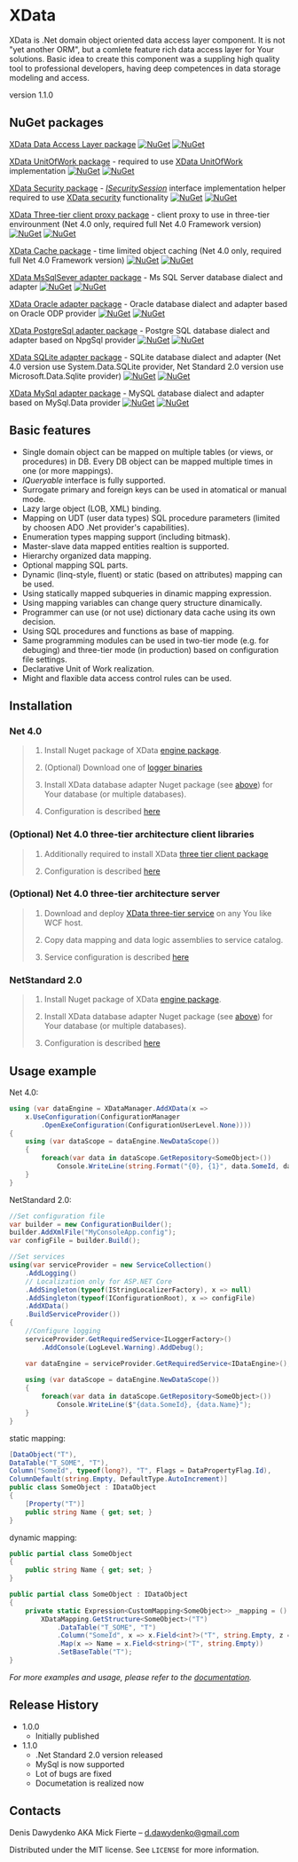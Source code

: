 # XData
XData is .Net domain object oriented data access layer component. It is not "yet another ORM", but а comlete feature rich data access layer for Your solutions. Basic idea to create this component was a suppling high quality tool to professional developers, having deep competences in data storage modeling and access.

version 1.1.0
## NuGet packages

[XData Data Access Layer package](https://packages.nuget.org/packages/XData.DataAccessLayer_BrokenLink/)
[![NuGet](https://img.shields.io/nuget/v/XData.DataAccessLayer_BrokenLink.svg?style=plastic)]()
[![NuGet](https://img.shields.io/nuget/dt/XData.DataAccessLayer_BrokenLink.svg?style=plastic)]()

[XData UnitOfWork package](https://packages.nuget.org/packages/XData.WorkSet_BrokenLink/) - required to use [XData UnitOfWork](xref:unit_of_work.md) implementation
[![NuGet](https://img.shields.io/nuget/v/XData.WorkSet_BrokenLink.svg?style=plastic)]()
[![NuGet](https://img.shields.io/nuget/dt/XData.WorkSet_BrokenLink.svg?style=plastic)]()

[XData Security package](https://packages.nuget.org/packages/XData.Security.Abstractions_BrokenLink/) - [_ISecuritySession_](xref:XData.Interfaces.ISecuritySession) interface implementation helper required to use [XData security](xref:security.md) functionality
[![NuGet](https://img.shields.io/nuget/v/XData.WorkSet_BrokenLink.svg?style=plastic)]()
[![NuGet](https://img.shields.io/nuget/dt/XData.WorkSet_BrokenLink.svg?style=plastic)]()

[XData Three-tier client proxy package](https://packages.nuget.org/packages/XData.Remote_BrokenLink/) - client proxy to use in three-tier envirounment (Net 4.0 only, required full Net 4.0 Framework version)
[![NuGet](https://img.shields.io/nuget/v/XData.Remote_BrokenLink.svg?style=plastic)]()
[![NuGet](https://img.shields.io/nuget/dt/XData.Remote_BrokenLink.svg?style=plastic)]()

[XData Cache package](https://packages.nuget.org/packages/XData.Cache_BrokenLink/) - time limited object caching (Net 4.0 only, required full Net 4.0 Framework version)
[![NuGet](https://img.shields.io/nuget/v/XData.Cache_BrokenLink.svg?style=plastic)]()
[![NuGet](https://img.shields.io/nuget/dt/XData.Cache_BrokenLink.svg?style=plastic)]()

[XData MsSqlSever adapter package](https://packages.nuget.org/packages/XData.MsSqlServer_BrokenLink/) - Ms SQL Server database dialect and adapter
[![NuGet](https://img.shields.io/nuget/v/XData.MsSqlServer_BrokenLink.svg?style=plastic)]()
[![NuGet](https://img.shields.io/nuget/dt/XData.MsSqlServer_BrokenLink.svg?style=plastic)]()

[XData Oracle adapter package](https://packages.nuget.org/packages/XData.Oracle.Odp_BrokenLink/) - Oracle database dialect and adapter based on Oracle ODP provider
[![NuGet](https://img.shields.io/nuget/v/XData.Oracle.Odp_BrokenLink.svg?style=plastic)]()
[![NuGet](https://img.shields.io/nuget/dt/XData.Oracle.Odp_BrokenLink.svg?style=plastic)]()

[XData PostgreSql adapter package](https://packages.nuget.org/packages/XData.PostgreSql.NpgSql_BrokenLink/) - Postgre SQL database dialect and adapter based on NpgSql provider
[![NuGet](https://img.shields.io/nuget/v/XData.PostgreSql.NpgSql_BrokenLink.svg?style=plastic)]()
[![NuGet](https://img.shields.io/nuget/dt/XData.PostgreSql.NpgSql_BrokenLink.svg?style=plastic)]()

[XData SQLite adapter package](https://packages.nuget.org/packages/XData.SQLite_BrokenLink/) - SQLite database dialect and adapter (Net 4.0 version use System.Data.SQLite provider, Net Standard 2.0 version use Microsoft.Data.Sqlite provider)
[![NuGet](https://img.shields.io/nuget/v/XData.SQLite_BrokenLink.svg?style=plastic)]()
[![NuGet](https://img.shields.io/nuget/dt/XData.SQLite_BrokenLink.svg?style=plastic)]()

[XData MySql adapter package](https://packages.nuget.org/packages/XData.MySql_BrokenLink/) - MySQL database dialect and adapter based on MySql.Data provider
[![NuGet](https://img.shields.io/nuget/v/XData.MySql_BrokenLink.svg?style=plastic)]()
[![NuGet](https://img.shields.io/nuget/dt/XData.MySql_BrokenLink.svg?style=plastic)]()

## Basic features
* Single domain object can be mapped on multiple tables (or views, or procedures) in DB. Every DB object can be mapped multiple times in one (or more mappings).
* _IQueryable_ interface is fully supported.
* Surrogate primary and foreign keys can be used in atomatical or manual mode.
* Lazy large object (LOB, XML) binding.
* Mapping on UDT (user data types) SQL procedure parameters (limited by choosen ADO .Net provider's capabilities).
* Enumeration types mapping support (including bitmask).
* Master-slave data mapped entities realtion is supported.
* Hierarchy organized data mapping.
* Optional mapping SQL parts.
* Dynamic (linq-style, fluent) or static (based on attributes) mapping can be used.
* Using statically mapped subqueries in dinamic mapping expression.
* Using mapping variables can change query structure dinamically.
* Programmer can use (or not use) dictionary data cache using its own decision.
* Using SQL procedures and functions as base of mapping.
* Same programming modules can be used in two-tier mode (e.g. for debuging) and three-tier mode (in production) based on configuration file settings.
* Declarative Unit of Work realization.
* Might and flaxible data access control rules can be used.

## Installation

### Net 4.0

>1) Install Nuget package of XData [engine package](https://packages.nuget.org/packages/XData.DataAccessLayer_BrokenLink/).
>
>2) (Optional) Download one of [logger binaries](http://mickfierte.github.io/XData/index.html#Net-4.0)
>
>3) Install XData database adapter Nuget package (see [above](http://mickfierte.github.io/XData/#nuget-packages)) for Your database (or multiple databases).
>
>4) Configuration is described [here](http://mickfierte.github.io/XData/tutorial/config.html)

### (Optional) Net 4.0 three-tier architecture client libraries

>1) Additionally required to install XData [three tier client package](https://packages.nuget.org/packages/XData.Remote_BrokenLink/)
>
>2) Configuration is described [here](http://mickfierte.github.io/XData/tutorial/three_tier.html)

### (Optional) Net 4.0 three-tier architecture server

>1) Download and deploy [XData three-tier service](http://mickfierte.github.io/XData/index.html#Net-4.0) on any You like WCF host.
>
>2) Copy data mapping and data logic assemblies to service catalog.
>
>3) Service configuration is described [here](http://mickfierte.github.io/XData/tutorial/config.html)

### NetStandard 2.0

>1) Install Nuget package of XData [engine package](https://packages.nuget.org/packages/XData.DataAccessLayer_BrokenLink/).
>
>2) Install XData database adapter Nuget package (see [above](http://mickfierte.github.io/XData/#nuget-packages)) for Your database (or multiple databases).
>
>3) Configuration is described [here](http://mickfierte.github.io/XData/tutorial/config.html)


## Usage example
Net 4.0:
```csharp
using (var dataEngine = XDataManager.AddXData(x => 
	x.UseConfiguration(ConfigurationManager
		.OpenExeConfiguration(ConfigurationUserLevel.None))))
{
    using (var dataScope = dataEngine.NewDataScope())
    {
        foreach(var data in dataScope.GetRepository<SomeObject>())
            Console.WriteLine(string.Format("{0}, {1}", data.SomeId, data.Name));
    }                     
}
```
NetStandard 2.0:
```csharp
//Set configuration file
var builder = new ConfigurationBuilder();
builder.AddXmlFile("MyConsoleApp.config");
var configFile = builder.Build();

//Set services
using(var serviceProvider = new ServiceCollection()
    .AddLogging()
    // Localization only for ASP.NET Core
    .AddSingleton(typeof(IStringLocalizerFactory), x => null)
    .AddSingleton(typeof(IConfigurationRoot), x => configFile)
    .AddXData()
    .BuildServiceProvider())
{
	//Configure logging
	serviceProvider.GetRequiredService<ILoggerFactory>()
		.AddConsole(LogLevel.Warning).AddDebug();

	var dataEngine = serviceProvider.GetRequiredService<IDataEngine>();
	
	using (var dataScope = dataEngine.NewDataScope())
	{
		foreach(var data in dataScope.GetRepository<SomeObject>())
			Console.WriteLine($"{data.SomeId}, {data.Name}");
	}
}
```
static mapping:
```csharp
[DataObject("T"),
DataTable("T_SOME", "T"),
Column("SomeId", typeof(long?), "T", Flags = DataPropertyFlag.Id),
ColumnDefault(string.Empty, DefaultType.AutoIncrement)]
public class SomeObject : IDataObject
{
    [Property("T")]
    public string Name { get; set; }
}
```
dynamic mapping:
```csharp
public partial class SomeObject
{
    public string Name { get; set; }
}
```
```csharp
public partial class SomeObject : IDataObject
{
    private static Expression<CustomMapping<SomeObject>> _mapping = () =>
        XDataMapping.GetStructure<SomeObject>("T")
            .DataTable("T_SOME", "T")
            .Column("SomeId", x => x.Field<int?>("T", string.Empty, z => z.Key()))
            .Map(x => Name = x.Field<string>("T", string.Empty))
            .SetBaseTable("T");
}
```

_For more examples and usage, please refer to the [documentation](http://mickfierte.github.io/XData/)._

## Release History

* 1.0.0
    * Initially published
* 1.1.0
    * .Net Standard 2.0 version released
	* MySql is now supported
	* Lot of bugs are fixed
	* Documetation is realized now

## Contacts

Denis Dawydenko AKA Mick Fierte – d.dawydenko@gmail.com

Distributed under the MIT license. See ``LICENSE`` for more information.